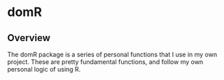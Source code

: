 # domR

## Overview
The domR package is a series of personal functions that I use in my own project.
These are pretty fundamental functions, and follow my own personal logic of using R.
